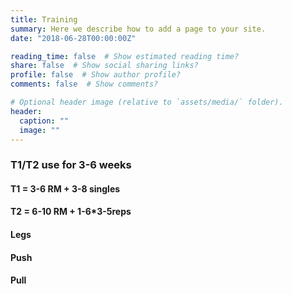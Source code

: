 ```yaml
---
title: Training
summary: Here we describe how to add a page to your site.
date: "2018-06-28T00:00:00Z"

reading_time: false  # Show estimated reading time?
share: false  # Show social sharing links?
profile: false  # Show author profile?
comments: false  # Show comments?

# Optional header image (relative to `assets/media/` folder).
header:
  caption: ""
  image: ""
---
```


<head>
<style>
p {display:inline}
</style>
</head>

<h3> T1/T2 use for 3-6 weeks </h3>
<h4> T1 = 3-6 RM + 3-8 singles </h4>
<h4> T2 = 6-10 RM + 1-6*3-5reps </h4>
<h4> Legs </h4>
<p id ="legT1"></p><p id="legPos"></p><p id="tem1"></p><p id="tem2"></p><p id="tem3"></p><p id="tem4"></p>
<h4> Push </h4>
<p id="pushT1"></p><p id="pushGrip"></p><p id="tem1a"></p><p id="tem2a"></p><p id="tem3a"></p><p id="tem4a"></p>
<h4> Pull </h4>
<p id="pullT1"></p><p id="legStance"></p><p id="tem1b"></p><p id="tem2b"></p><p id="tem3b"></p><p id="tem4b"></p>

<script language="JavaScript">




function legT1() {
    var legT1 = [
"FSQ",
"BSQ"
];
return legT1[Math.floor((Math.random() * 1.99))];
}

function pushT1() {
    var pushT1 = [
"OHP",
"Snatch",
"BP"
];
return pushT1[Math.floor((Math.random() * 2.99))];
}

function pullT1() {
    var pullT1 = [
"clean",
"DL"
];
return pullT1[Math.floor((Math.random() * 1.99))];
}

function legPos() {
    var legPos = [
"low",
"medium",
"high"
];
return legPos[Math.floor((Math.random() * 2.99))];
}

function pushGrip() {
    var pushGrip = [
"close",
"medium",
"wide"
];
return pushGrip[Math.floor((Math.random() * 2.99))];
}

function legStance() {
    var legStance = [
"narrow",
"normal",
"wide"
];
return legStance[Math.floor((Math.random() * 2.99))];
}

function tem1() {
    var tem1 = [
"0",
"0",
"0",
"0",
"0",
"1",
"2",
"3",
"4",
"5"
];
return tem1[Math.floor((Math.random() * 9.99))];
}

function tem2() {
    var tem2 = [
"0",
"0",
"0",
"0",
"0",
"1",
"2",
"3",
"4",
"5"
];
return tem2[Math.floor((Math.random() * 9.99))];
}

function tem3() {
    var tem3 = [
"0",
"0",
"0",
"0",
"0",
"1",
"2",
"3",
"4",
"5"
];
return tem3[Math.floor((Math.random() * 9.99))];
}

function tem4() {
    var tem4 = [
"0",
"0",
"0",
"0",
"0",
"1",
"2",
"3",
"4",
"5"
];
return tem4[Math.floor((Math.random() * 9.99))];
}

function tem1a() {
    var tem1a = [
"0",
"0",
"0",
"0",
"0",
"1",
"2",
"3",
"4",
"5"
];
return tem1a[Math.floor((Math.random() * 9.99))];
}

function tem2a() {
    var tem2a = [
"0",
"0",
"0",
"0",
"0",
"1",
"2",
"3",
"4",
"5"
];
return tem2a[Math.floor((Math.random() * 9.99))];
}

function tem3a() {
    var tem3a = [
"0",
"0",
"0",
"0",
"0",
"1",
"2",
"3",
"4",
"5"
];
return tem3a[Math.floor((Math.random() * 9.99))];
}

function tem4a() {
    var tem4a = [
"0",
"0",
"0",
"0",
"0",
"1",
"2",
"3",
"4",
"5"
];
return tem4a[Math.floor((Math.random() * 9.99))];
}

function tem1b() {
    var tem1b = [
"0",
"0",
"0",
"0",
"0",
"1",
"2",
"3",
"4",
"5"
];
return tem1b[Math.floor((Math.random() * 9.99))];
}

function tem2b() {
    var tem2b = [
"0",
"0",
"0",
"0",
"0",
"1",
"2",
"3",
"4",
"5"
];
return tem2b[Math.floor((Math.random() * 9.99))];
}

function tem3b() {
    var tem3b = [
"0",
"0",
"0",
"0",
"0",
"1",
"2",
"3",
"4",
"5"
];
return tem3b[Math.floor((Math.random() * 9.99))];
}

function tem4b() {
    var tem4b = [
"0",
"0",
"0",
"0",
"0",
"1",
"2",
"3",
"4",
"5"
];
return tem4b[Math.floor((Math.random() * 9.99))];
}

document.getElementById("legT1").innerHTML = legT1();
document.getElementById("pushT1").innerHTML = pushT1();
document.getElementById("pullT1").innerHTML = pullT1();
document.getElementById("legPos").innerHTML = legPos();
document.getElementById("pushGrip").innerHTML = pushGrip();
document.getElementById("legStance").innerHTML = legStance();

document.getElementById("tem1").innerHTML = tem1();
document.getElementById("tem2").innerHTML = tem2();
document.getElementById("tem3").innerHTML = tem3();
document.getElementById("tem4").innerHTML = tem4();
document.getElementById("tem1a").innerHTML = tem1a();
document.getElementById("tem2a").innerHTML = tem2a();
document.getElementById("tem3a").innerHTML = tem3a();
document.getElementById("tem4a").innerHTML = tem4a();
document.getElementById("tem1b").innerHTML = tem1b();
document.getElementById("tem2b").innerHTML = tem2b();
document.getElementById("tem3b").innerHTML = tem3b();
document.getElementById("tem4b").innerHTML = tem4b();

</script>